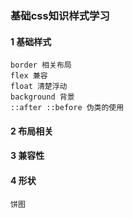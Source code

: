 ### 基础css知识样式学习

#### 1 基础样式

```
border 相关布局
flex 兼容
float 清楚浮动
background 背景
::after ::before 伪类的使用
```

#### 2 布局相关

#### 3 兼容性

#### 4 形状
```
饼图
```

